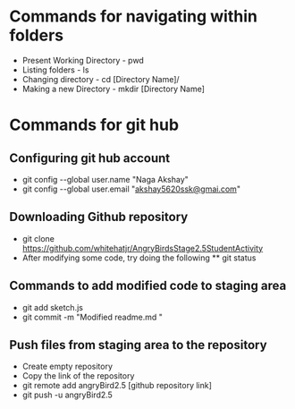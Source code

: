# Commands for navigating within folders
* Present Working Directory - pwd
* Listing folders - ls
* Changing directory - cd [Directory Name]/
* Making a new Directory - mkdir [Directory Name]

# Commands for git hub
## Configuring git hub account
* git config --global user.name "Naga Akshay"
* git config --global user.email "akshay5620ssk@gmai.com"

## Downloading Github repository
* git clone https://github.com/whitehatjr/AngryBirdsStage2.5StudentActivity
* After modifying some code, try doing the following
 ** git status

## Commands to add modified code to staging area
* git add sketch.js
* git commit -m "Modified readme.md "

## Push files from staging area to the repository
* Create empty repository 
* Copy the link of the repository
* git remote add angryBird2.5 [github repository link]
* git push -u angryBird2.5
